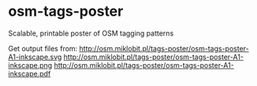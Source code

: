 osm-tags-poster
===============

Scalable, printable poster of OSM tagging patterns

Get output files from:
  http://osm.miklobit.pl/tags-poster/osm-tags-poster-A1-inkscape.svg
  http://osm.miklobit.pl/tags-poster/osm-tags-poster-A1-inkscape.png
  http://osm.miklobit.pl/tags-poster/osm-tags-poster-A1-inkscape.pdf
  
